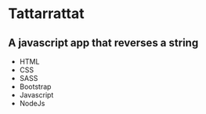 # Tattarrattat

## A javascript app that reverses a string

 - HTML
 - CSS
 - SASS
 - Bootstrap
 - Javascript
 - NodeJs
 